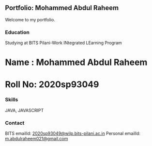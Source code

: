 ## Portfolio: Mohammed Abdul Raheem 

Welcome to my portfolio.

### Education

Studying at BITS Pilani-Work INtegrated LEarning Program


# Name : Mohammed Abdul Raheem 
# Roll No: 2020sp93049


### Skills
JAVA, JAVASCRIPT

### Contact

BITS emailId: 2020sp93049@wilp.bits-pilani.ac.in
Personal emailId: m.abdulraheem021@gmail.com
